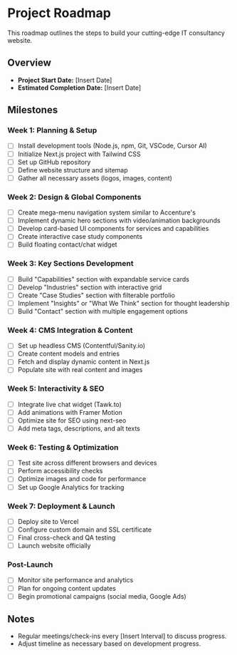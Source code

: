 # Project Roadmap

This roadmap outlines the steps to build your cutting-edge IT consultancy website.

## Overview

- **Project Start Date:** [Insert Date]
- **Estimated Completion Date:** [Insert Date]

## Milestones

### Week 1: Planning & Setup

- [ ] Install development tools (Node.js, npm, Git, VSCode, Cursor AI)
- [ ] Initialize Next.js project with Tailwind CSS
- [ ] Set up GitHub repository
- [ ] Define website structure and sitemap
- [ ] Gather all necessary assets (logos, images, content)

### Week 2: Design & Global Components

- [ ] Create mega-menu navigation system similar to Accenture's
- [ ] Implement dynamic hero sections with video/animation backgrounds
- [ ] Develop card-based UI components for services and capabilities
- [ ] Create interactive case study components
- [ ] Build floating contact/chat widget

### Week 3: Key Sections Development

- [ ] Build "Capabilities" section with expandable service cards
- [ ] Develop "Industries" section with interactive grid
- [ ] Create "Case Studies" section with filterable portfolio
- [ ] Implement "Insights" or "What We Think" section for thought leadership
- [ ] Build "Contact" section with multiple engagement options

### Week 4: CMS Integration & Content

- [ ] Set up headless CMS (Contentful/Sanity.io)
- [ ] Create content models and entries
- [ ] Fetch and display dynamic content in Next.js
- [ ] Populate site with real content and images

### Week 5: Interactivity & SEO

- [ ] Integrate live chat widget (Tawk.to)
- [ ] Add animations with Framer Motion
- [ ] Optimize site for SEO using next-seo
- [ ] Add meta tags, descriptions, and alt texts

### Week 6: Testing & Optimization

- [ ] Test site across different browsers and devices
- [ ] Perform accessibility checks
- [ ] Optimize images and code for performance
- [ ] Set up Google Analytics for tracking

### Week 7: Deployment & Launch

- [ ] Deploy site to Vercel
- [ ] Configure custom domain and SSL certificate
- [ ] Final cross-check and QA testing
- [ ] Launch website officially

### Post-Launch

- [ ] Monitor site performance and analytics
- [ ] Plan for ongoing content updates
- [ ] Begin promotional campaigns (social media, Google Ads)

## Notes

- Regular meetings/check-ins every [Insert Interval] to discuss progress.
- Adjust timeline as necessary based on development progress.

